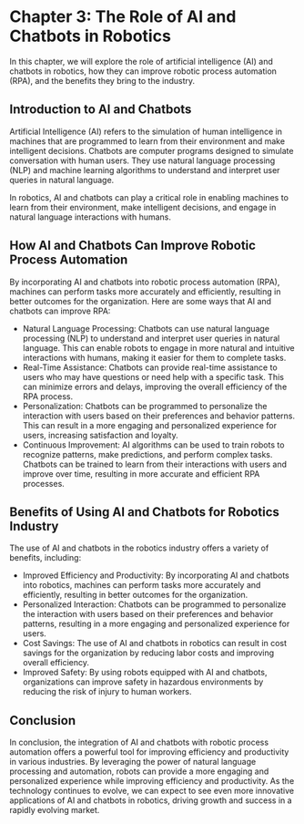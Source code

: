 Chapter 3: The Role of AI and Chatbots in Robotics
==================================================

In this chapter, we will explore the role of artificial intelligence (AI) and chatbots in robotics, how they can improve robotic process automation (RPA), and the benefits they bring to the industry.

Introduction to AI and Chatbots
-------------------------------

Artificial Intelligence (AI) refers to the simulation of human intelligence in machines that are programmed to learn from their environment and make intelligent decisions. Chatbots are computer programs designed to simulate conversation with human users. They use natural language processing (NLP) and machine learning algorithms to understand and interpret user queries in natural language.

In robotics, AI and chatbots can play a critical role in enabling machines to learn from their environment, make intelligent decisions, and engage in natural language interactions with humans.

How AI and Chatbots Can Improve Robotic Process Automation
----------------------------------------------------------

By incorporating AI and chatbots into robotic process automation (RPA), machines can perform tasks more accurately and efficiently, resulting in better outcomes for the organization. Here are some ways that AI and chatbots can improve RPA:

* Natural Language Processing: Chatbots can use natural language processing (NLP) to understand and interpret user queries in natural language. This can enable robots to engage in more natural and intuitive interactions with humans, making it easier for them to complete tasks.
* Real-Time Assistance: Chatbots can provide real-time assistance to users who may have questions or need help with a specific task. This can minimize errors and delays, improving the overall efficiency of the RPA process.
* Personalization: Chatbots can be programmed to personalize the interaction with users based on their preferences and behavior patterns. This can result in a more engaging and personalized experience for users, increasing satisfaction and loyalty.
* Continuous Improvement: AI algorithms can be used to train robots to recognize patterns, make predictions, and perform complex tasks. Chatbots can be trained to learn from their interactions with users and improve over time, resulting in more accurate and efficient RPA processes.

Benefits of Using AI and Chatbots for Robotics Industry
-------------------------------------------------------

The use of AI and chatbots in the robotics industry offers a variety of benefits, including:

* Improved Efficiency and Productivity: By incorporating AI and chatbots into robotics, machines can perform tasks more accurately and efficiently, resulting in better outcomes for the organization.
* Personalized Interaction: Chatbots can be programmed to personalize the interaction with users based on their preferences and behavior patterns, resulting in a more engaging and personalized experience for users.
* Cost Savings: The use of AI and chatbots in robotics can result in cost savings for the organization by reducing labor costs and improving overall efficiency.
* Improved Safety: By using robots equipped with AI and chatbots, organizations can improve safety in hazardous environments by reducing the risk of injury to human workers.

Conclusion
----------

In conclusion, the integration of AI and chatbots with robotic process automation offers a powerful tool for improving efficiency and productivity in various industries. By leveraging the power of natural language processing and automation, robots can provide a more engaging and personalized experience while improving efficiency and productivity. As the technology continues to evolve, we can expect to see even more innovative applications of AI and chatbots in robotics, driving growth and success in a rapidly evolving market.

